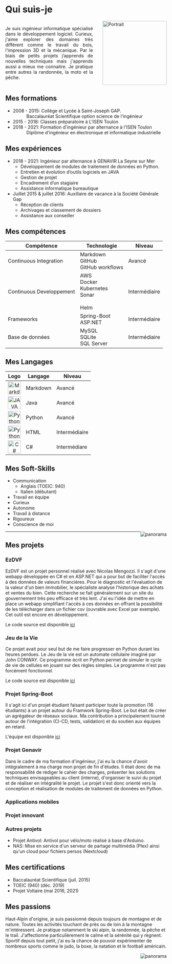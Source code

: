 # Qui suis-je

<div style="display: flex; justify-content: center; align-items: center;">
    <div>
        <p style="margin-right: 10%;text-align:justify">
            Je suis ingénieur informatique spécialisé dans le développement logiciel.  
            Curieux, j'aime explorer des domaines très différent comme le travail du bois, l'impression 3D et la mécanique.  
            Par le biais de petits projets j’apprends de nouvelles techniques mais j'apprends aussi a mieux me connaitre.  
            Je pratique entre autres la randonnée, la moto et la pêche.  
        </p>
    </div>
    <img src="https://i.imgur.com/Ddf7G9t.jpg?1"
        style="float: right;"
        alt="Portrait"
        title="Louison SARLIN--MAGNUS avec 15 kilos en trop"
        width="200">
</div>


## Mes formations

- 2008 - 2015: Collège et Lycée à Saint-Joseph GAP.  
&emsp;&emsp;&emsp;Baccalauréat Scientifique option science de l'ingénieur  
- 2015 - 2018: Classes préparatoire à L'ISEN Toulon  
- 2018 - 2021: Formation d'ingénieur par alternance à l'ISEN Toulon  
&emsp;&emsp;&emsp;Diplôme d'ingénieur en électronique et informatique industrielle

## Mes expériences

- 2018 - 2021: Ingénieur par alternance à GENAVIR La Seyne sur Mer
    + Développement de modules de traitement de données en Python.
    + Entretien et évolution d’outils logiciels en JAVA
    + Gestion de projet
    + Encadrement d’un stagiaire
    + Assistance informatique bureautique
- Juillet 2015 & juillet 2016: Auxillaire de vacance à la Société Générale Gap
    + Réception de clients
    + Archivages et classement de dossiers
    + Assistance aux conseiller

## Mes compétences

<center>
<table>
<thead>
  <tr>
    <th>Compétence<br></th>
    <th>Technologie</th>
    <th>Niveau</th>
  </tr>
</thead>
<tbody>
  <tr>
    <td>Continuous Integration</td>
    <td>Markdown<br>GitHub<br>GitHub workflows</td>
    <td>Avancé<br></td>
  </tr>
  <tr>
    <td>Continuous Developpement</td>
    <td>AWS<br>Docker<br>Kubernetes<br>Sonar<br><br>Helm</td>
    <td>Intermédiaire<br></td>
  </tr>
  <tr>
    <td>Frameworks<br></td>
    <td>Spring-Boot<br>ASP.NET<br></td>
    <td>Intermédiaire</td>
  </tr>
  <tr>
    <td>Base de données</td>
    <td>MySQL<br>SQLite<br>SQL Server<br></td>
    <td>Intermédiaire</td>
  </tr>
</tbody>
</table>
</center>


## Mes Langages

<center>
<table>
<thead>
  <tr>
    <th>Logo</th>
    <th>Langage</th>
    <th>Niveau</th>
  </tr>
</thead>
<tbody>
  <tr>
    <td><center><img src="https://upload.wikimedia.org/wikipedia/commons/thumb/4/48/Markdown-mark.svg/1200px-Markdown-mark.svg.png" alt="Markdown" width="40"></center></td>
    <td>Markdown</td>
    <td>Avancé</td>
  </tr>
  <tr>
    <td><center><img src="https://upload.wikimedia.org/wikipedia/fr/2/2e/Java_Logo.svg" alt="JAVA" width="40"></center></td>
    <td>Java</td>
    <td>Avancé</td>
  </tr>
  <tr>
    <td><center><img src="https://upload.wikimedia.org/wikipedia/commons/thumb/c/c3/Python-logo-notext.svg/768px-Python-logo-notext.svg.png" alt="Python" width="40"></center></td>
    <td>Python</td>
    <td>Avancé</td>
  </tr>
  <tr>
        <td><center><img src="https://www.laboiteverte.fr/wp-content/uploads/2011/01/HTML5-Logo-officiel-w3.png" alt="Python" width="40"></center></td>
    <td>HTML</td>
    <td>Intermédiaire</td>
  </tr>
  <tr>
    <td><center><img src="https://docs.microsoft.com/fr-fr/windows/images/csharp-logo.png" alt="C#" width="40"></center></td>
    <td>C#</td>
    <td>Intermédiare<br></td>
  </tr>
</tbody>
</table>
</center>

## Mes Soft-Skills

- Communication
    + Anglais (TOEIC: 940)
    + Italien (débutant)
- Travail en équipe
- Curieux
- Autonome
- Travail à distance
- Rigoureux
- Conscience de moi

<center>
    <img src="https://i.imgur.com/UznVCq4.jpg"
         style="float: right;"
        alt="panorama"
        title="L'Olan dans les nuages (photo prise au dessus de la Chapelle en Valgaudemar"
    >
</center>

 ***
 
## Mes projets

### EzDVF

EzDVF est un projet personnel réalisé avec Nicolas Mengozzi.
Il s'agit d'une webapp développée en C# et en ASP.NET qui a pour but de faciliter l'accès à des données de valeurs financières. Pour le diagnostic et l'évaluation de la valeur d'un bien immobilier, le spécialiste analyse l'historique des achats et ventes du bien.
Cette recherche se fait généralement sur un site du gouvernement très peu efficace et très lent. J'ai eu l'idée de mettre en place un webapp simplifiant l'accès à ces données en offrant la possibilité de les télécharger dans un fichier csv (ouvrable avec Excel par exemple).
Cet outil est encore en développement.

Le code source est disponible [ici](https://github.com/louisonsarlinmagnus/EzDVF)

### Jeu de la Vie

Ce projet avait pour seul but de me faire progresser en Python durant les heures perdues.
Le Jeu de la vie est un automate cellulaire imaginé par John CONWAY.
Ce programme écrit en Python permet de simuler le cycle de vie de cellules en jouant sur des règles simples.
Le programme n'est pas forcément fonctionnel.

Le code source est disponible [ici](https://github.com/louisonsarlinmagnus/Jeu-de-la-vie)

### Projet Spring-Boot

Il s'agit ici d'un projet étudiant faisant participer toute la promotion (16 étudiants) à un projet autour du Framwork Spring-Boot. Le but était de créer un agrégateur de réseaux sociaux.
Ma contribution a principalement tourné autour de l'intégration (CI-CD, tests, validation) et du soutien aux équipes en retard.

L'équipe est disponible [ici](https://github.com/orgs/Projet-Spring-Boot)

### Projet Genavir

Dans le cadre de ma formation d'ingénieur, j'ai eu la chance d'avoir intégralement à ma charge mon projet de fin d'études. Il était donc de ma responsabilité de rédiger le cahier des charges, présenter les solutions techniques envisageables au client (interne), d'organiser le suivi du projet et de réaliser en intégralité le projet.
Le projet s'est donc orienté vers la conception et réalisation de modules de traitement de données en Python.

### Applications mobiles


### Projet innovant


### Autres projets
- Projet Antivol: Antivol pour vélo/moto réalisé à base d'Arduino.
- NAS: Mise en service d'un serveur de partage multimédia (Plex) ainsi qu'un cloud pour fichiers persos (Nextcloud)

## Mes certifications

- Baccalauréat Scientifique (juil. 2015)
- TOEIC (940) (déc. 2019)
- Projet Voltaire (mai 2016, 2021)

## Mes passions

Haut-Alpin d'origine, je suis passionné depuis toujours de montagne et de nature. Toutes les activités touchant de près ou de loin à la montagne m'intéressent. Je pratique notamment le ski alpin, la randonnée, la pêche et le trail.
J'affectionne particulièrement le calme et la sérénité qui y règnent.
Sportif depuis tout petit, j'ai eu la chance de pouvoir expérimenter de nombreux sports comme le judo, la boxe, la natation et le football américain.

<center>
    <img src="https://i.imgur.com/MMNq55s.jpg"
         style="float: right;"
        alt="panorama"
        title="Lac de l'Ascension, la Roche de Rame"
    >
</center>
